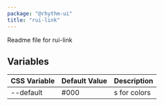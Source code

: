```yaml
---
package: "@rhythm-ui"
title: "rui-link"
---
```


Readme file for rui-link


 ## Variables

| CSS Variable | Default Value | Description |
| --- | --- | --- |
| --default | #000 | s for colors | 

